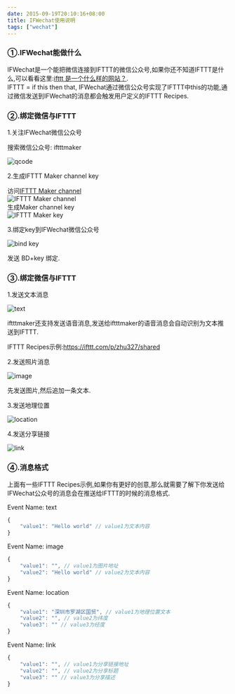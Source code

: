 ```yaml
---
date: 2015-09-19T20:10:16+08:00
title: IFWechat使用说明
tags: ["wechat"]
---
```


### ①.IFWechat能做什么

IFWechat是一个能把微信连接到IFTTT的微信公众号,如果你还不知道IFTTT是什么,可以看看这里:[ifttt 是一个什么样的网站？](http://www.zhihu.com/question/19739416).  
IFTTT = if this then that, IFWechat通过微信公众号实现了IFTTT中this的功能,通过微信发送到IFWechat的消息都会触发用户定义的IFTTT Recipes.  


### ②.绑定微信与IFTTT

1.关注IFWechat微信公众号

搜索微信公众号: iftttmaker
<!--more-->

![qcode](http://7oti6o.com1.z0.glb.clouddn.com/boz-qcode.jpg)

2.生成IFTTT Maker channel key

访问[IFTTT Maker channel](https://ifttt.com/maker)  
![IFTTT Maker channel](http://7oti6o.com1.z0.glb.clouddn.com/bozmakerchannel.png)  
生成Maker channel key  
![IFTTT Maker key](http://7oti6o.com1.z0.glb.clouddn.com/bozmakerkey.png)

3.绑定key到IFWechat微信公众号

![bind key](http://7oti6o.com1.z0.glb.clouddn.com/bozbind.png)

发送 BD+key 绑定.

### ③.绑定微信与IFTTT

1.发送文本消息

![text](http://7oti6o.com1.z0.glb.clouddn.com/bozsend1.png)

iftttmaker还支持发送语音消息,发送给iftttmaker的语音消息会自动识别为文本推送到IFTTT.

IFTTT Recipes示例:<https://ifttt.com/p/zhu327/shared>

2.发送照片消息

![image](http://7oti6o.com1.z0.glb.clouddn.com/bozsend2.png)

先发送图片,然后追加一条文本.

3.发送地理位置

![location](http://7oti6o.com1.z0.glb.clouddn.com/bozsend3.png)

4.发送分享链接

![link](http://7oti6o.com1.z0.glb.clouddn.com/bozsend4.png)

### ④.消息格式

上面有一些IFTTT Recipes示例,如果你有更好的创意,那么就需要了解下你发送给IFWechat公众号的消息会在推送给IFTTT的时候的消息格式.

Event Name: text

```javascript
{
    "value1": "Hello world" // value1为文本内容
}
```

Event Name: image

```javascript
{
    "value1": "", // value1为图片地址
    "value2": "Hello world" // value2为文本内容
}
```

Event Name: location

```javascript
{
    "value1": "深圳市罗湖区国贸", // value1为地理位置文本
    "value2": "", // value2为纬度
    "value3": "" // value3为经度
}
```

Event Name: link

```javascript
{
    "value1": "", // value1为分享链接地址
    "value2": "", // value2为分享标题
    "value3": "" // value3为分享描述
}
```
